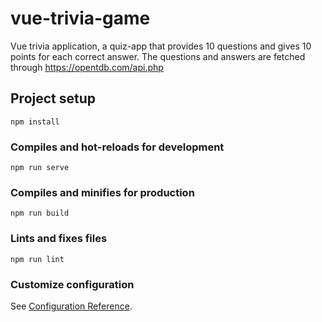 # vue-trivia-game
Vue trivia application, a quiz-app that provides 10 questions and gives 10 points for each correct answer. The questions and answers are fetched through https://opentdb.com/api.php

## Project setup
```
npm install
```

### Compiles and hot-reloads for development
```
npm run serve
```

### Compiles and minifies for production
```
npm run build
```

### Lints and fixes files
```
npm run lint
```

### Customize configuration
See [Configuration Reference](https://cli.vuejs.org/config/).
